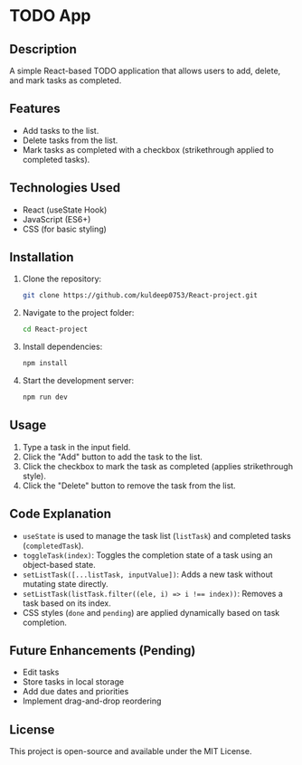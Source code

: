 # TODO App

## Description
A simple React-based TODO application that allows users to add, delete, and mark tasks as completed.

## Features
- Add tasks to the list.
- Delete tasks from the list.
- Mark tasks as completed with a checkbox (strikethrough applied to completed tasks).

## Technologies Used
- React (useState Hook)
- JavaScript (ES6+)
- CSS (for basic styling)

## Installation
1. Clone the repository:
   ```sh
   git clone https://github.com/kuldeep0753/React-project.git
   ```
2. Navigate to the project folder:
   ```sh
   cd React-project
   ```
3. Install dependencies:
   ```sh
   npm install
   ```
4. Start the development server:
   ```sh
   npm run dev
   ```

## Usage
1. Type a task in the input field.
2. Click the "Add" button to add the task to the list.
3. Click the checkbox to mark the task as completed (applies strikethrough style).
4. Click the "Delete" button to remove the task from the list.

## Code Explanation
- `useState` is used to manage the task list (`listTask`) and completed tasks (`completedTask`).
- `toggleTask(index)`: Toggles the completion state of a task using an object-based state.
- `setListTask([...listTask, inputValue])`: Adds a new task without mutating state directly.
- `setListTask(listTask.filter((ele, i) => i !== index))`: Removes a task based on its index.
- CSS styles (`done` and `pending`) are applied dynamically based on task completion.

## Future Enhancements (Pending)
- Edit tasks
- Store tasks in local storage
- Add due dates and priorities
- Implement drag-and-drop reordering

## License
This project is open-source and available under the MIT License.

